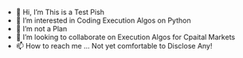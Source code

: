 - 👋 Hi, I’m This is a Test Pish
- 👀 I’m interested in Coding Execution Algos on Python
- 🌱 I’m not a Plan
- 💞️ I’m looking to collaborate on Execution Algos for Cpaital Markets
- 📫 How to reach me ... Not yet comfortable to Disclose Any!

<!---
gkm2016/gkm2016 is a ✨ special ✨ repository because its `README.md` (this file) appears on your GitHub profile.
You can click the Preview link to take a look at your changes.
--->
